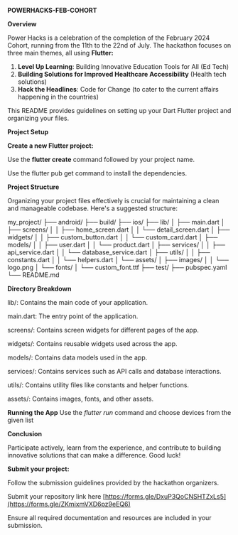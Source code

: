 **POWERHACKS-FEB-COHORT**


**Overview**

Power Hacks is a celebration of the completion of the February 2024 Cohort, running from the 11th to the 22nd of July. The hackathon focuses on three main themes, all using **Flutter:**

1. **Level Up Learning**: Building Innovative Education Tools for All (Ed Tech)
2. **Building Solutions for Improved Healthcare Accessibility** (Health tech solutions)
3. **Hack the Headlines**: Code for Change (to cater to the current affairs happening in the countries)

This README provides guidelines on setting up your Dart Flutter project and organizing your files.

**Project Setup**

**Create a new Flutter project:**

Use the **flutter create** command followed by your project name.

Use the flutter pub get command to install the dependencies.

**Project Structure**

Organizing your project files effectively is crucial for maintaining a clean and manageable codebase. Here's a suggested structure:


my_project/
├── android/
├── build/
├── ios/
├── lib/
│   ├── main.dart
│   ├── screens/
│   │   ├── home_screen.dart
│   │   └── detail_screen.dart
│   ├── widgets/
│   │   ├── custom_button.dart
│   │   └── custom_card.dart
│   ├── models/
│   │   ├── user.dart
│   │   └── product.dart
│   ├── services/
│   │   ├── api_service.dart
│   │   └── database_service.dart
│   ├── utils/
│   │   ├── constants.dart
│   │   └── helpers.dart
│   └── assets/
│       ├── images/
│       │   └── logo.png
│       └── fonts/
│           └── custom_font.ttf
├── test/
├── pubspec.yaml
└── README.md

**Directory Breakdown**

lib/: Contains the main code of your application.


main.dart: The entry point of the application.


screens/: Contains screen widgets for different pages of the app.


widgets/: Contains reusable widgets used across the app.

models/: Contains data models used in the app.

services/: Contains services such as API calls and database interactions.

utils/: Contains utility files like constants and helper functions.


assets/: Contains images, fonts, and other assets.

**Running the App**
Use the _flutter run_ command  and choose devices from the given list 



**Conclusion**

Participate actively, learn from the experience, and contribute to building innovative solutions that can make a difference. Good luck!


**Submit your project:**

Follow the submission guidelines provided by the hackathon organizers.

Submit your repository link here [https://forms.gle/DxuP3QoCNSHTZxLs5](https://forms.gle/ZKmixmVXD6pz9eEQ6)

Ensure all required documentation and resources are included in your submission.




